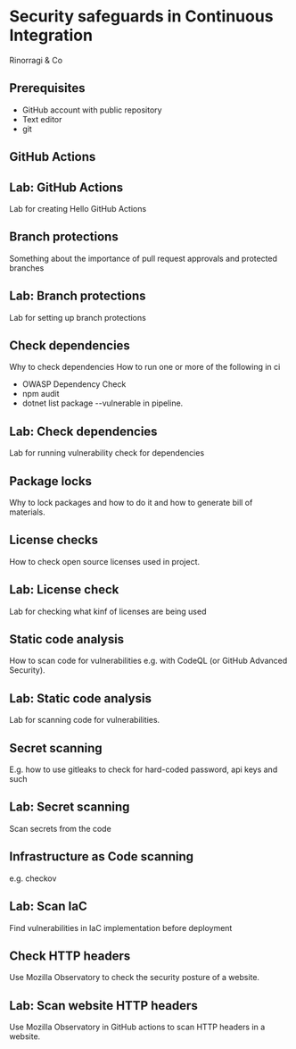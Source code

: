 # Security safeguards in Continuous Integration

Rinorragi & Co


## Prerequisites

- GitHub account with public repository
- Text editor
- git



## GitHub Actions


## Lab: GitHub Actions

Lab for creating Hello GitHub Actions



## Branch protections

Something about the importance of pull request approvals and protected branches


## Lab: Branch protections

Lab for setting up branch protections



## Check dependencies

Why to check dependencies
How to run one or more of the following in ci

- OWASP Dependency Check
- npm audit
- dotnet list package --vulnerable in pipeline.


## Lab: Check dependencies

Lab for running vulnerability check for dependencies



## Package locks

Why to lock packages and how to do it and how to generate bill of materials.



## License checks

How to check open source licenses used in project.


## Lab: License check

Lab for checking what kinf of licenses are being used



## Static code analysis

How to scan code for vulnerabilities e.g. with CodeQL (or GitHub Advanced Security). 


## Lab: Static code analysis

Lab for scanning code for vulnerabilities.



## Secret scanning

E.g. how to use gitleaks to check for hard-coded password, api keys and such


## Lab: Secret scanning

Scan secrets from the code



## Infrastructure as Code scanning

e.g. checkov


## Lab: Scan IaC

Find vulnerabilities in IaC implementation before deployment



## Check HTTP headers

Use Mozilla Observatory to check the security posture of a website.


## Lab: Scan website HTTP headers

Use Mozilla Observatory in GitHub actions to scan HTTP headers in a website.